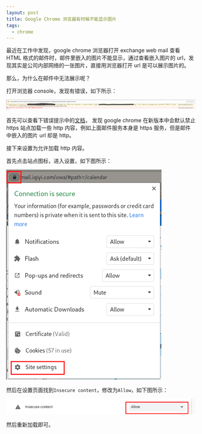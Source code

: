 ```yaml
---
layout: post
title: Google Chrome 浏览器有时候不能显示图片
tags:
  - chrome
---
```


最近在工作中发现，google chrome 浏览器打开 exchange web mail 查看 HTML
格式的邮件时，邮件里嵌入的图片不能显示，通过查看嵌入图片的
url，发现其实是公司内部网络的一张图片，直接用浏览器打开 url 是可以展示图片的。

那么，为什么在邮件中无法展示呢？

打开浏览器 console，发现有错误，如下所示：

![inspect error](/assets/images/chrome/inspect-error.png)

首先可以查看下错误提示中的[文档](https://blog.chromium.org/2019/10/no-more-mixed-messages-about-https.html)，
发现 google chrome 在新版本中会默认禁止 https 站点加载一些 http 内容，例如上面邮件服务本身是 https 服务，但是邮件中嵌入的图片
url 却是 http。

接下来设置为允许加载 http 内容。

首先点击站点图标，进入设置，如下图所示：

![site setting](/assets/images/chrome/site-setting.png)

然后在设置页面找到`Insecure content`，修改为`Allow`，如下图所示：

![secure setting](/assets/images/chrome/security-setting.png)

然后重新加载即可。

